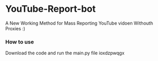 # YouTube-Report-bot
A New Working Method for Mass Reporting YouTube vidoen Withouth Proxies :)
### How to use
Download the code and run the main.py file
ioxdzpwqgx